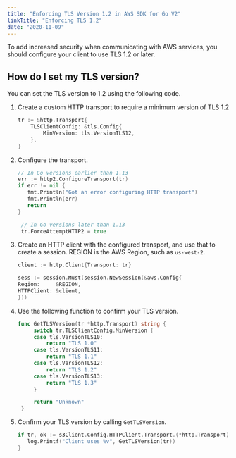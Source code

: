 ```yaml
---
title: "Enforcing TLS Version 1.2 in AWS SDK for Go V2"
linkTitle: "Enforcing TLS 1.2"
date: "2020-11-09"
---
```


To add increased security when communicating with AWS services, you should configure your client to use TLS 1.2 or
later.

## How do I set my TLS version?

You can set the TLS version to 1.2 using the following code.

1. Create a custom HTTP transport to require a minimum version of TLS 1.2
   ```go
   tr := &http.Transport{
       TLSClientConfig: &tls.Config{
           MinVersion: tls.VersionTLS12,
       },
   }
   ```
1. Configure the transport.
   ```go
   // In Go versions earlier than 1.13
   err := http2.ConfigureTransport(tr)
   if err != nil {
      fmt.Println("Got an error configuring HTTP transport")
      fmt.Println(err)
      return
   }

    // In Go versions later than 1.13
    tr.ForceAttemptHTTP2 = true
   ```
1. Create an HTTP client with the configured transport, and use that to create a session. REGION is the AWS Region, such
   as `us-west-2`.
   ```go
   client := http.Client{Transport: tr}

   sess := session.Must(session.NewSession(&aws.Config{
   Region:     &REGION,
   HTTPClient: &client,
   }))
   ```

1. Use the following function to confirm your TLS version.
   ```go
   func GetTLSVersion(tr *http.Transport) string {
        switch tr.TLSClientConfig.MinVersion {
        case tls.VersionTLS10:
            return "TLS 1.0"
        case tls.VersionTLS11:
            return "TLS 1.1"
        case tls.VersionTLS12:
            return "TLS 1.2"
        case tls.VersionTLS13:
            return "TLS 1.3"
        }

        return "Unknown"
    }
   ```

5. Confirm your TLS version by calling `GetTLSVersion`.
   ```go
   if tr, ok := s3Client.Config.HTTPClient.Transport.(*http.Transport); ok {
      log.Printf("Client uses %v", GetTLSVersion(tr))
   }
   ```
       

